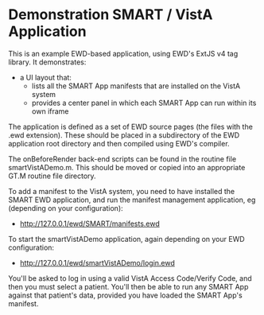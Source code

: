 # Demonstration SMART / VistA Application
 
This is an example EWD-based application, using EWD's ExtJS v4 tag library.  It demonstrates:

- a UI layout that:
   - lists all the SMART App manifests that are installed on the VistA system
   - provides a center panel in which each SMART App can run within its own iframe


The application is defined as a set of EWD source pages (the files with the .ewd extension).  These should
be placed in a subdirectory of the EWD application root directory and then compiled using EWD's compiler.

The onBeforeRender back-end scripts can be found in the routine file smartVistADemo.m. This should be
moved or copied into an appropriate GT.M routine file directory.

To add a manifest to the VistA system, you need to have installed the SMART EWD application, and run the
manifest management application, eg (depending on your configuration):

- http://127.0.0.1/ewd/SMART/manifests.ewd

To start the smartVistADemo application, again depending on your EWD configuration:

- http://127.0.0.1/ewd/smartVistADemo/login.ewd

You'll be asked to log in using a valid VistA Access Code/Verify Code, and then you must select a patient.
You'll then be able to run any SMART App against that patient's data, provided you have loaded the SMART App's
manifest.
